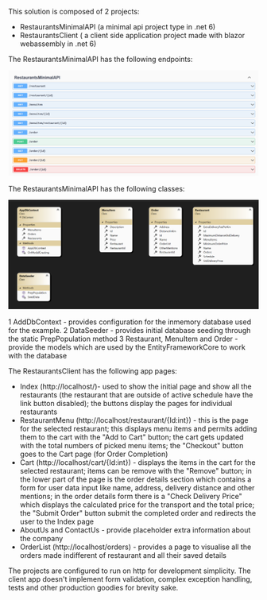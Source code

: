This solution is composed of 2 projects:

- RestaurantsMinimalAPI (a minimal api project type in .net 6)
- RestaurantsClient ( a client side application project made with blazor webassembly in .net 6)

The RestaurantsMinimalAPI has the following endpoints:

 ![Image](endpoints.png "Minimal API Endpoints")

The RestaurantsMinimalAPI has the following classes:

 ![Image](api_classes.png "Minimal API Classes")

 1 AddDbContext - provides configuration for the inmemory database used for the example.
 2 DataSeeder - provides initial database seeding through the static PrepPopulation method
 3 Restaurant, MenuItem and Order - provide the models which are used by the EntityFrameworkCore to work with the database

 The RestaurantsClient has the following app pages:
 - Index (http://localhost/)- used to show the initial page and show all the restaurants (the restaurant that are outside of active schedule have the link button disabled); the buttons display the pages for individual restaurants
 - RestaurantMenu (http://localhost/restaurant/{Id:int}) - this is the page for the selected restaurant; this displays menu items and permits adding them to the cart with the "Add to Cart" button; the cart gets updated with the total numbers of picked menu items; the "Checkout" button goes to the Cart page (for Order Completion)
 - Cart (http://localhost/cart/{Id:int}) - displays the items in the cart for the selected restaurant; items can be remove with the "Remove" button; in the lower part of the page is the order details section which contains a form for user data input like name, address, delivery distance and other mentions; in the order details form there is a "Check Delivery Price" which displays the calculated price for the transport and the total price; the "Submit Order" button submit the completed order and redirects the user to the Index page
 - AboutUs and ContactUs - provide placeholder extra information about the company
 - OrderList (http://localhost/orders) - provides a page to visualise all the orders made indifferent of restaurant and all their saved details 

The projects are configured to run on http for development simplicity. The client app doesn't implement form validation, complex exception handling, tests and other production goodies for brevity sake.